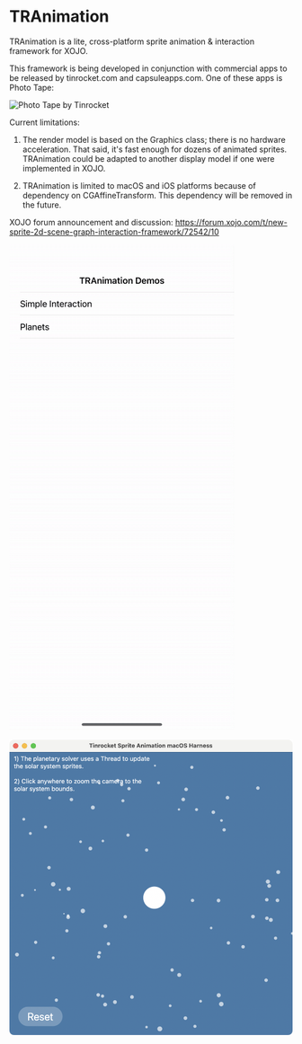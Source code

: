 # TRAnimation

TRAnimation is a lite, cross-platform sprite animation & interaction framework for XOJO.

This framework is being developed in conjunction with commercial apps to be released by tinrocket.com and capsuleapps.com. One of these apps is Photo Tape:

![Photo Tape by Tinrocket](Data/RPReplay_Final1697486727.gif)

Current limitations:

1) The render model is based on the Graphics class; there is no hardware acceleration. That said, it's fast enough for dozens of animated sprites. TRAnimation could be adapted to another display model if one were implemented in XOJO.

2) TRAnimation is limited to macOS and iOS platforms because of dependency on CGAffineTransform. This dependency will be removed in the future.

XOJO forum announcement and discussion: https://forum.xojo.com/t/new-sprite-2d-scene-graph-interaction-framework/72542/10

![iOS Demo Harness](Data/Simulator_Screen_Recording_-_iPhone_14_Plus_-_2023-10-16_at_15.39.59.gif)

![macOS Demo Harness (Planets)](Data/Screenshot%202023-10-16%20at%203.51.57%20PM.png)
